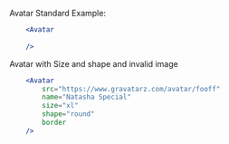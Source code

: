 Avatar Standard Example:
```jsx
    <Avatar
       
    />
```

Avatar with Size and shape and invalid image

```jsx
    <Avatar
        src="https://www.gravatarz.com/avatar/fooff"
        name="Natasha Special"
        size="xl"
        shape="round"
        border
    />
```

